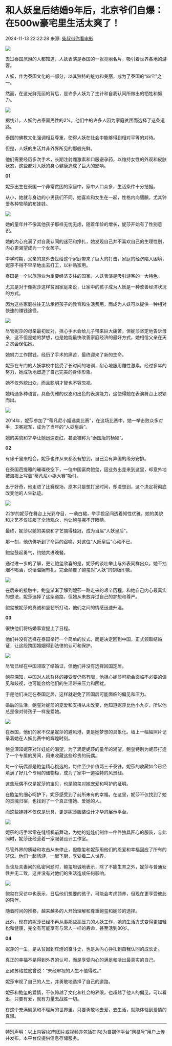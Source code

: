 # 和人妖皇后结婚9年后，北京爷们自爆：在500w豪宅里生活太爽了！

2024-11-13 22:22:28 来源: [柴叔带你看电影](https://www.163.com/dy/media/T1622801371515.html)

![](https://static.ws.126.net/163/f2e/dy_media/dy_media/static/images/ipLocation.f6d00eb.svg)

去过泰国旅游的人都知道，人妖表演是泰国的一张亮丽名片，吸引着世界各地的游客。

人妖，作为泰国文化的一部分，以其独特的魅力和美丽，成为了泰国的“四宝”之一。

然而，在这光鲜亮丽的背后，是许多人妖为了生计和自我认同所做出的牺牲和努力。

![](https://nimg.ws.126.net/?url=http%3A%2F%2Fdingyue.ws.126.net%2F2024%2F1113%2F82a8d181j00smw7vq001hd000md00edm.jpg&thumbnail=660x2147483647&quality=80&type=jpg)

据统计，人妖约占泰国男性的2%，他们中的许多人因为家庭贫困而选择了这条道路。

泰国的佛教文化强调相互尊重，使得人妖在社会中能够得到相对平等的对待。

但是，人妖的生活并非外界所见的那般光鲜。

他们需要经历多次手术，长期注射雌激素和口服避孕药，以维持女性的外观和皮肤状态，这些都对人妖的身心健康造成了巨大的影响。

**01**

妮莎出生在泰国一个非常贫困的家庭中，家中人口众多，生活条件十分拮据。

从小，她就与身边的小男孩们不同，她喜欢和女生在一起，性格内向腼腆，尤其钟爱各种软萌的布娃娃。

![](https://nimg.ws.126.net/?url=http%3A%2F%2Fdingyue.ws.126.net%2F2024%2F1113%2F4a14c97fj00smw7vq001ed000t400m0m.jpg&thumbnail=660x2147483647&quality=80&type=jpg)

她的童年并不像其他孩子那样无忧无虑，随着年龄的增长，妮莎开始有了性别意识。

她的内心充满了对自我认同的迷茫和挣扎，她发现自己并不喜欢自己的生理性别，内心更渴望成为一个女孩子。

中学时期，父亲的意外去世给这个家庭带来了巨大的打击，家庭的经济陷入困境，妮莎不得不早早地出去打工，以补贴家用。

泰国是一个以旅游业为重要经济支柱的国家，人妖表演是吸引游客的一大特色。

尤其是对于像妮莎这样贫困家庭来说，让家中的孩子成为人妖是一种改善经济状况的方式。

因为这些家庭往往无法承担孩子的教育和生活费用，而成为人妖可以提供一种相对快速的赚钱途径。

![](https://nimg.ws.126.net/?url=http%3A%2F%2Fdingyue.ws.126.net%2F2024%2F1113%2Fc9a369bbj00smw7vq0015d000ou00m8m.jpg&thumbnail=660x2147483647&quality=80&type=jpg)

尽管妮莎的母亲最初反对，担心手术会给儿子带来巨大痛苦，但妮莎坚定地告诉母亲，这不但是她的梦想，也是她能最快改善家庭经济的最好方式，她相信父亲在天之灵会保佑她。

她努力工作攒钱，经历了手术的痛苦，最终迎来了新的生命。

妮莎在专门的人妖学校中接受了长时间的培训，耐心地服用雌性激素，经过多年的努力，她成功地塑造了自己完美的身体形象。

她不仅外貌出众，而且聪明才智也不容忽视。

她精通多种语言，具备优雅的仪态和出色的表演能力，这使得她在表演舞台上脱颖而出。

![](https://nimg.ws.126.net/?url=http%3A%2F%2Fdingyue.ws.126.net%2F2024%2F1113%2Fc74a8756j00smw7vq0012d000mj00drm.jpg&thumbnail=660x2147483647&quality=80&type=jpg)

2014年，妮莎参加了“蒂凡尼小姐选美比赛”，在这场比赛中，她一举击败众多对手，卫冕冠军，成为了当年的“人妖皇后”。

她的美貌和才华让她迅速走红，甚至被称为“泰国版的杨颖”。

**02**

有缘千里来相会，妮莎也许从来都没有想到，自己会有异国的缘分安排。

在泰国芭提雅的璀璨夜空下，一位中国富商鲍玺，因业务出差来到这里，却意外地被海报上写着“蒂凡尼小姐大赛”吸引。

出于好奇，他走进了比赛现场，原本只是想打发时间，却没想到，这个决定将彻底改变他的人生轨迹。

![](https://nimg.ws.126.net/?url=http%3A%2F%2Fdingyue.ws.126.net%2F2024%2F1113%2F28753b6bj00smw7vq001bd000m800cim.jpg&thumbnail=660x2147483647&quality=80&type=jpg)

22岁的妮莎在舞台上光彩夺目，一袭白裙，举手投足间透着知性优雅，她的美貌和才艺不仅征服了全场观众，也让鲍玺挪不开眼睛。

最终，妮莎以她的美貌和才艺摘得桂冠，成为当届“人妖皇后”。

那一刻，他仿佛听到了命运的召唤，对这位“人妖皇后”心动不已。

鲍玺鼓起勇气，约她共进晚餐。

通过进一步的了解，更让鲍玺欣喜的是，妮莎的谈吐举止与外表同样出众，她不抽烟不喝酒，说话温婉有礼，完全颠覆了鲍玺对“人妖”的刻板印象。

![](https://nimg.ws.126.net/?url=http%3A%2F%2Fdingyue.ws.126.net%2F2024%2F1113%2F059530dcj00smw7vr00d9d000u000iam.jpg&thumbnail=660x2147483647&quality=80&type=jpg)

在后来的接触中，鲍玺渐渐了解到妮莎一路走来的艰辛历程，和她自己内心最真实的想法，妮莎选择了这条道路，但她从未放弃过自己的梦想和尊严。

鲍玺被妮莎的真诚和坚韧所打动，他们之间的情感迅速升温。

**03**

很快他们将结婚事宜提上了日程。

他们并没有选择在泰国举行一个简单的仪式，而是决定回到中国，正式领取结婚证，让这段跨国婚姻得到法律的认可和保护。

![](https://nimg.ws.126.net/?url=http%3A%2F%2Fdingyue.ws.126.net%2F2024%2F1113%2F8cd729c6j00smw7vq0016d000lc00aom.jpg&thumbnail=660x2147483647&quality=80&type=jpg)

尽管已经在中国领取了结婚证，但他们并没有选择回国定居。

鲍玺深知，中国对人妖群体的接受度仍然有限，他担心妮莎可能会面临不必要的偏见和歧视，也可能会给他们的生活带来压力和困扰。

于是他们决定在泰国定居，这样就避免了回国后可能面临的偏见和压力。

婚后的生活，鲍玺对妮莎的宠爱和支持从未改变，他知道妮莎比他小九岁，所以他总是像对待孩子一样宠爱她。

![](https://nimg.ws.126.net/?url=http%3A%2F%2Fdingyue.ws.126.net%2F2024%2F1113%2F4594303cj00smw7vq001rd000u000gwm.jpg&thumbnail=660x2147483647&quality=80&type=jpg)

在泰国，他们的家不仅是妮莎的避风港，更是她梦想的具象化。墙上一幅幅照片记录着她在人妖比赛中的辉煌时刻。

鲍玺深知妮莎对洋娃娃的渴望，为了满足妮莎的童年的渴望，鲍玺特别为妮莎打造了一个专属的房间，用来收藏这些珍贵的玩偶。

每一个玩偶都是鲍玺精心挑选的，每件至少价值两三千泰铢，妮莎的收藏如今已经填满了好几个专用的储物柜，成为了家中一道独特的风景线。

这些玩偶不仅是妮莎的宝贝，也是鲍玺对她宠爱和呵护的证明。

在鲍玺的细心呵护下，妮莎感受到了前所未有的幸福。在这里，妮莎不仅找到了她的灵魂归宿，也找到了一个真正懂她、爱她的人。

而这些娃娃不仅仅是玩具，更是妮莎服装设计才华的展示平台。

![](https://nimg.ws.126.net/?url=http%3A%2F%2Fdingyue.ws.126.net%2F2024%2F1113%2Fe7613749j00smw7vq0017d000l800d2m.jpg&thumbnail=660x2147483647&quality=80&type=jpg)

妮莎的巧手常常在缝纫机前舞动，为她的娃娃们制作一件件独具匠心的服装，与此同时，妮莎还经营着一家服装设计工作室。

尽管外界的质疑和攻击从未停止，但鲍玺和妮莎用他们的恩爱和幸福回应了所有的非议。他们一起旅游，一起下厨，享受着二人世界。

当谈及夫妻间的私密问题时，鲍玺坦诚地表示，除了不能生育之外，妮莎与普通女性并无二致，这并没有对他们的生活造成任何影响。

![](https://nimg.ws.126.net/?url=http%3A%2F%2Fdingyue.ws.126.net%2F2024%2F1113%2F0b2e85fbj00smw7vq000md000ju00b4m.jpg&thumbnail=660x2147483647&quality=80&type=jpg)

鲍玺在采访中也表示，日后他们想要的孩子，可能会考虑领养，但现在更享受彼此的陪伴。

随着时间的推移，越来越多的人开始理解和尊重鲍玺和妮莎的选择。

此外，现在的妮莎已经不再从事那些高压力的人妖工作，她的生活方式变得更加轻松和健康，完全有可能享有与常人一样的寿命，甚至活到80岁。

**04**

妮莎的一生，是从贫困到辉煌的奋斗史，也是从内心挣扎到自我认同的成长史。

真正的幸福不是得到外界的认可，而是享受内心的满足和活出最真实的自己。

正如苏格拉底曾说：“未经审视的人生不值得过。”

妮莎审视了自己的人生，并勇敢地选择了自己的道路。

妮莎和鲍玺的爱情，不仅跨越了文化和社会的界限，也超越了他人的偏见，可以看出，只要有爱，就有力量去战胜一切。

在这个充满偏见和不理解的世界里，只要勇敢地去爱，去生活，就能体验到爱情的真谛。

---

特别声明：以上内容(如有图片或视频亦包括在内)为自媒体平台“网易号”用户上传并发布，本平台仅提供信息存储服务。